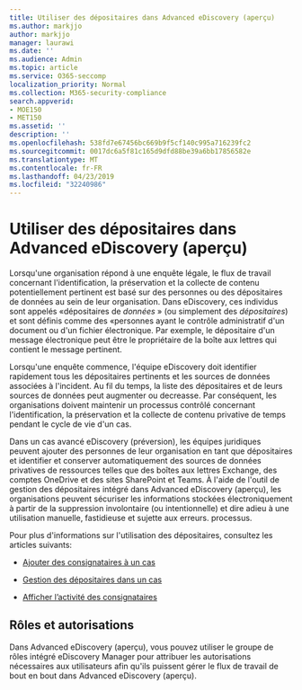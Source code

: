 ```yaml
---
title: Utiliser des dépositaires dans Advanced eDiscovery (aperçu)
ms.author: markjjo
author: markjjo
manager: laurawi
ms.date: ''
ms.audience: Admin
ms.topic: article
ms.service: O365-seccomp
localization_priority: Normal
ms.collection: M365-security-compliance
search.appverid:
- MOE150
- MET150
ms.assetid: ''
description: ''
ms.openlocfilehash: 538fd7e67456bc669b9f5cf140c995a716239fc2
ms.sourcegitcommit: 0017dc6a5f81c165d9dfd88be39a6bb17856582e
ms.translationtype: MT
ms.contentlocale: fr-FR
ms.lasthandoff: 04/23/2019
ms.locfileid: "32240986"
---
```

# <a name="work-with-custodians-in-advanced-ediscovery-preview"></a>Utiliser des dépositaires dans Advanced eDiscovery (aperçu)

Lorsqu'une organisation répond à une enquête légale, le flux de travail concernant l'identification, la préservation et la collecte de contenu potentiellement pertinent est basé sur des personnes ou des dépositaires de données au sein de leur organisation. Dans eDiscovery, ces individus sont appelés «dépositaires de *données* » (ou simplement des *dépositaires*) et sont définis comme des «personnes ayant le contrôle administratif d'un document ou d'un fichier électronique. Par exemple, le dépositaire d'un message électronique peut être le propriétaire de la boîte aux lettres qui contient le message pertinent.  

Lorsqu'une enquête commence, l'équipe eDiscovery doit identifier rapidement tous les dépositaires pertinents et les sources de données associées à l'incident. Au fil du temps, la liste des dépositaires et de leurs sources de données peut augmenter ou decreasse. Par conséquent, les organisations doivent maintenir un processus contrôlé concernant l'identification, la préservation et la collecte de contenu privative de temps pendant le cycle de vie d'un cas.

Dans un cas avancé eDiscovery (préversion), les équipes juridiques peuvent ajouter des personnes de leur organisation en tant que dépositaires et identifier et conserver automatiquement des sources de données privatives de ressources telles que des boîtes aux lettres Exchange, des comptes OneDrive et des sites SharePoint et Teams. À l'aide de l'outil de gestion des dépositaires intégré dans Advanced eDiscovery (aperçu), les organisations peuvent sécuriser les informations stockées électroniquement à partir de la suppression involontaire (ou intentionnelle) et dire adieu à une utilisation manuelle, fastidieuse et sujette aux erreurs. processus. 

Pour plus d'informations sur l'utilisation des dépositaires, consultez les articles suivants: 

- [Ajouter des consignataires à un cas](add-custodians-to-case.md)

- [Gestion des dépositaires dans un cas](manage-new-custodians.md)

- [Afficher l’activité des consignataires](view-custodian-activity.md)

## <a name="roles-and-permissions"></a>Rôles et autorisations

Dans Advanced eDiscovery (aperçu), vous pouvez utiliser le groupe de rôles intégré eDiscovery Manager pour attribuer les autorisations nécessaires aux utilisateurs afin qu'ils puissent gérer le flux de travail de bout en bout dans Advanced eDiscovery (aperçu).
